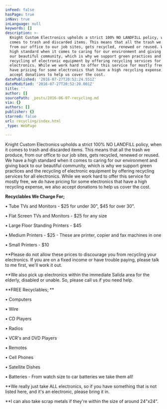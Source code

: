 ```yaml
---
inFeed: false
hasPage: true
inNav: true
inLanguage: null
keywords: []
description: >-
  Knight Custom Electronics upholds a strict 100% NO LANDFILL policy, when it
  comes to trash and discarded items. This means that all the trash we produce,
  from our office to our job sites, gets recycled, renewed or reused. We have a
  high standard when it comes to caring for our environment and giving back to
  our beautiful community, which is why we support green practices and the
  recycling of electronic equipment by offering recycling services for all
  electronics. While we work hard to offer this service for mostly free, we do
  have pricing for some electronics that have a high recycling expense, we also
  accept donations to help us cover the cost. 
datePublished: '2016-07-27T20:52:24.551Z'
dateModified: '2016-07-27T20:52:20.001Z'
title: ''
author: []
sourcePath: _posts/2016-06-07-recycling.md
via: {}
authors: []
publisher: {}
starred: false
url: recycling/index.html
_type: WebPage

---
```

Knight Custom Electronics upholds a strict 100% NO LANDFILL policy, when it comes to trash and discarded items. This means that all the trash we produce, from our office to our job sites, gets recycled, renewed or reused. We have a high standard when it comes to caring for our environment and giving back to our beautiful community, which is why we support green practices and the recycling of electronic equipment by offering recycling services for all electronics. While we work hard to offer this service for mostly free, we do have pricing for some electronics that have a high recycling expense, we also accept donations to help us cover the cost. 

**Recyclables We Charge For;**

• Tube TVs and Monitors - $25 for under 30", $45 for over 30". 

• Flat Screen TVs and Monitors - $25 for any size

• Large Floor Standing Printers - $45 

• Medium Printers - $25 - These are printer, copier and fax machines in one

• Small Printers - $10

\*\*Please do not allow these prices to discourage you from recycling your electronics. If you are on a fixed income or have trouble paying, please talk to me first, we'll work it out. 

\*\*We also pick up electronics within the immediate Salida area for the elderly, disabled or unable. So, please call us if you need help. 

**FREE Recyclables; **

• Computers 

• Wire 

• CD Players 

• Radios 

• VCR's and DVD Players 

• Remotes

• Cell Phones

• Satellite Dishes 

• Batteries - From watch size to car batteries we take them all!

\*\*We really just take ALL electronics, so if you have something that is not listed here, and it's an electronic, please bring it in.

\*\*I can also take scrap metals if they're within the size of around 24"x24".